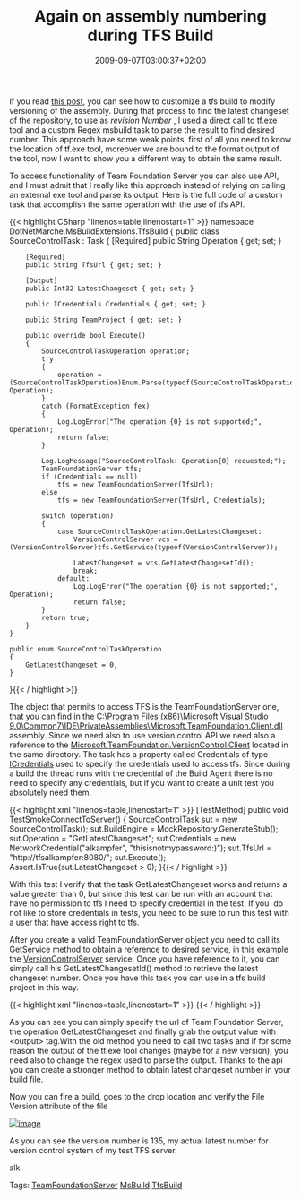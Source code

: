 ﻿---
title: "Again on assembly numbering during TFS Build"
description: ""
date: 2009-09-07T03:00:37+02:00
draft: false
tags: [TeamFoundationServer]
categories: [Tfs]
---
If you read [this post](http://www.codewrecks.com/blog/index.php/2009/08/21/take-control-of-assembly-numbering-during-a-tfs-build/), you can see how to customize a tfs build to modify versioning of the assembly. During that process to find the latest changeset of the repository, to use as *revision Number* , I used a direct call to tf.exe tool and a custom Regex msbuild task to parse the result to find desired number. This approach have some weak points, first of all you need to know the location of tf.exe tool, moreover we are bound to the format output of the tool, now I want to show you a different way to obtain the same result.

To access functionality of Team Foundation Server you can also use API, and I must admit that I really like this approach instead of relying on calling an external exe tool and parse its output. Here is the full code of a custom task that accomplish the same operation with the use of tfs API.

{{< highlight CSharp "linenos=table,linenostart=1" >}}
namespace DotNetMarche.MsBuildExtensions.TfsBuild
{
    public class SourceControlTask : Task
    {
        [Required]
        public String Operation { get; set; }

        [Required]
        public String TfsUrl { get; set; }

        [Output]
        public Int32 LatestChangeset { get; set; }

        public ICredentials Credentials { get; set; }

        public String TeamProject { get; set; }

        public override bool Execute()
        {
            SourceControlTaskOperation operation;
            try
            {
                operation = (SourceControlTaskOperation)Enum.Parse(typeof(SourceControlTaskOperation), Operation);
            }
            catch (FormatException fex)
            {
                Log.LogError("The operation {0} is not supported;", Operation);
                return false;
            }

            Log.LogMessage("SourceControlTask: Operation{0} requested;");
            TeamFoundationServer tfs;
            if (Credentials == null)
                tfs = new TeamFoundationServer(TfsUrl);
            else
                tfs = new TeamFoundationServer(TfsUrl, Credentials);

            switch (operation)
            {
                case SourceControlTaskOperation.GetLatestChangeset:
                    VersionControlServer vcs = (VersionControlServer)tfs.GetService(typeof(VersionControlServer));

                    LatestChangeset = vcs.GetLatestChangesetId();
                    break;
                default:
                    Log.LogError("The operation {0} is not supported;", Operation);
                    return false;
            }
            return true;
        }
    }

    public enum SourceControlTaskOperation
    {
        GetLatestChangeset = 0,
    }
}{{< / highlight >}}

<!-- Code inserted with Steve Dunn's Windows Live Writer Code Formatter Plugin.  http://dunnhq.com -->

The object that permits to access TFS is the TeamFoundationServer one, that you can find in the [C:\Program Files (x86)\Microsoft Visual Studio 9.0\Common7\IDE\PrivateAssemblies\Microsoft.TeamFoundation.Client.dll](http://msdn.microsoft.com/en-us/library/microsoft.teamfoundation.client.teamfoundationserver%28VS.80%29.aspx) assembly. Since we need also to use version control API we need also a reference to the [Microsoft.TeamFoundation.VersionControl.Client](http://msdn.microsoft.com/en-us/library/microsoft.teamfoundation.versioncontrol.client%28VS.80%29.aspx "assemblyref://Microsoft.TeamFoundation.VersionControl.Client") located in the same directory. The task has a property called Credentials of type [ICredentials](http://msdn.microsoft.com/en-us/library/system.net.icredentials.aspx) used to specify the credentials used to access tfs. Since during a build the thread runs with the credential of the Build Agent there is no need to specify any credentials, but if you want to create a unit test you absolutely need them.

{{< highlight xml "linenos=table,linenostart=1" >}}
[TestMethod]
public void TestSmokeConnectToServer()
{
    SourceControlTask sut = new SourceControlTask();
    sut.BuildEngine = MockRepository.GenerateStub<IBuildEngine>();
    sut.Operation = "GetLatestChangeset";
    sut.Credentials = new NetworkCredential("alkampfer", "thisisnotmypassword:)");
    sut.TfsUrl = "http://tfsalkampfer:8080/";
    sut.Execute();
    Assert.IsTrue(sut.LatestChangeset > 0);
}{{< / highlight >}}

<!-- Code inserted with Steve Dunn's Windows Live Writer Code Formatter Plugin.  http://dunnhq.com -->

With this test I verify that the task GetLatestChangeset works and returns a value greater than 0, but since this test can be run with an account that have no permission to tfs I need to specify credential in the test. If you  do not like to store credentials in tests, you need to be sure to run this test with a user that have access right to tfs.

After you create a valid TeamFoundationServer object you need to call its [GetService](http://msdn.microsoft.com/en-us/library/microsoft.teamfoundation.client.teamfoundationserver.getservice%28VS.80%29.aspx) method to obtain a reference to desired service, in this example the [VersionControlServer](http://msdn.microsoft.com/en-us/library/microsoft.teamfoundation.versioncontrol.client.versioncontrolserver%28VS.80%29.aspx) service. Once you have reference to it, you can simply call his GetLatestChangesetId() method to retrieve the latest changeset number. Once you have this task you can use in a tfs build project in this way.

{{< highlight xml "linenos=table,linenostart=1" >}}
<SourceControlTask
    TfsUrl="$(TeamFoundationServerUrl)"
    Operation="GetLatestChangeset">
    <Output    TaskParameter="LatestChangeset" PropertyName="lastChangeset"/>
</SourceControlTask>{{< / highlight >}}

<!-- Code inserted with Steve Dunn's Windows Live Writer Code Formatter Plugin.  http://dunnhq.com -->

As you can see you can simply specify the url of Team Foundation Server, the operation GetLatestChangeset and finally grab the output value with &lt;output&gt; tag.With the old method you need to call two tasks and if for some reason the output of the tf.exe tool changes (maybe for a new version), you need also to change the regex used to parse the output. Thanks to the api you can create a stronger method to obtain latest changeset number in your build file.

Now you can fire a build, goes to the drop location and verify the File Version attribute of the file

[![image](https://www.codewrecks.com/blog/wp-content/uploads/2009/09/image-thumb2.png "image")](https://www.codewrecks.com/blog/wp-content/uploads/2009/09/image2.png)

As you can see the version number is 135, my actual latest number for version control system of my test TFS server.

alk.

Tags: [TeamFoundationServer](http://technorati.com/tag/TeamFoundationServer) [MsBuild](http://technorati.com/tag/MsBuild) [TfsBuild](http://technorati.com/tag/TfsBuild)
